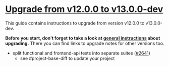 # [Upgrade from v12.0.0 to v13.0.0-dev](https://github.com/shopsys/shopsys/compare/v12.0.0...13.0)

This guide contains instructions to upgrade from version v12.0.0 to v13.0.0-dev.

**Before you start, don't forget to take a look at [general instructions](https://github.com/shopsys/shopsys/blob/13.0/UPGRADE.md) about upgrading.**
There you can find links to upgrade notes for other versions too.

- split functional and frontend-api tests into separate suites ([#2641](https://github.com/shopsys/shopsys/pull/2641))
   - see #project-base-diff to update your project
